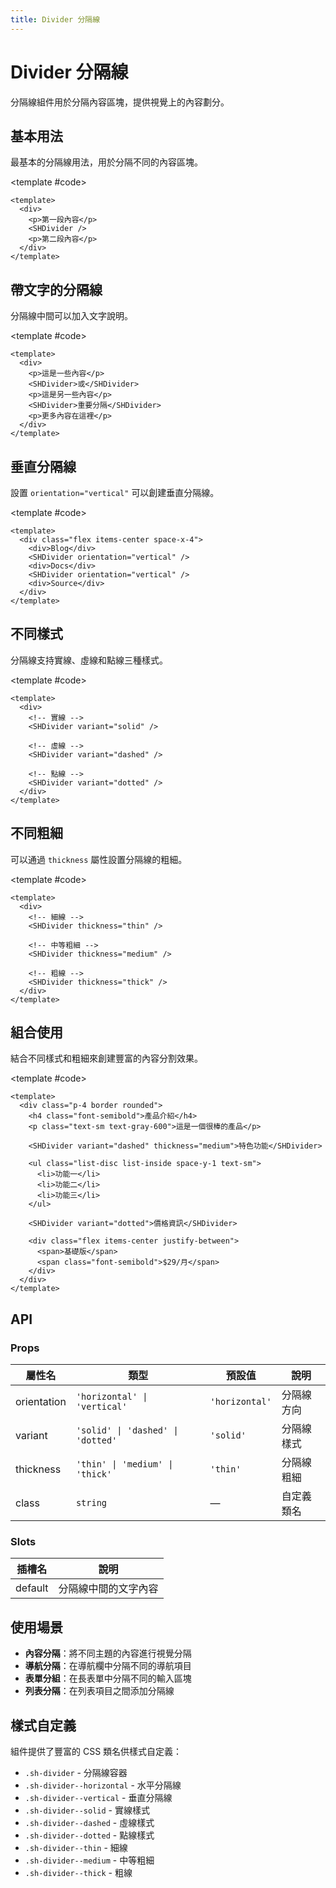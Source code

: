 ```yaml
---
title: Divider 分隔線
---
```


# Divider 分隔線

分隔線組件用於分隔內容區塊，提供視覺上的內容劃分。

## 基本用法

最基本的分隔線用法，用於分隔不同的內容區塊。

<Demo>
  <BasicDividerDemo />
  
  <template #code>

```vue
<template>
  <div>
    <p>第一段內容</p>
    <SHDivider />
    <p>第二段內容</p>
  </div>
</template>
```

  </template>
</Demo>

## 帶文字的分隔線

分隔線中間可以加入文字說明。

<Demo>
  <TextDividerDemo />
  
  <template #code>

```vue
<template>
  <div>
    <p>這是一些內容</p>
    <SHDivider>或</SHDivider>
    <p>這是另一些內容</p>
    <SHDivider>重要分隔</SHDivider>
    <p>更多內容在這裡</p>
  </div>
</template>
```

  </template>
</Demo>

## 垂直分隔線

設置 `orientation="vertical"` 可以創建垂直分隔線。

<Demo>
  <VerticalDividerDemo />
  
  <template #code>

```vue
<template>
  <div class="flex items-center space-x-4">
    <div>Blog</div>
    <SHDivider orientation="vertical" />
    <div>Docs</div>
    <SHDivider orientation="vertical" />
    <div>Source</div>
  </div>
</template>
```

  </template>
</Demo>

## 不同樣式

分隔線支持實線、虛線和點線三種樣式。

<Demo>
  <VariantDividerDemo />
  
  <template #code>

```vue
<template>
  <div>
    <!-- 實線 -->
    <SHDivider variant="solid" />

    <!-- 虛線 -->
    <SHDivider variant="dashed" />

    <!-- 點線 -->
    <SHDivider variant="dotted" />
  </div>
</template>
```

  </template>
</Demo>

## 不同粗細

可以通過 `thickness` 屬性設置分隔線的粗細。

<Demo>
  <ThicknessDividerDemo />
  
  <template #code>

```vue
<template>
  <div>
    <!-- 細線 -->
    <SHDivider thickness="thin" />

    <!-- 中等粗細 -->
    <SHDivider thickness="medium" />

    <!-- 粗線 -->
    <SHDivider thickness="thick" />
  </div>
</template>
```

  </template>
</Demo>

## 組合使用

結合不同樣式和粗細來創建豐富的內容分割效果。

<Demo>
  <CombinedDividerDemo />
  
  <template #code>

```vue
<template>
  <div class="p-4 border rounded">
    <h4 class="font-semibold">產品介紹</h4>
    <p class="text-sm text-gray-600">這是一個很棒的產品</p>

    <SHDivider variant="dashed" thickness="medium">特色功能</SHDivider>

    <ul class="list-disc list-inside space-y-1 text-sm">
      <li>功能一</li>
      <li>功能二</li>
      <li>功能三</li>
    </ul>

    <SHDivider variant="dotted">價格資訊</SHDivider>

    <div class="flex items-center justify-between">
      <span>基礎版</span>
      <span class="font-semibold">$29/月</span>
    </div>
  </div>
</template>
```

  </template>
</Demo>

## API

### Props

| 屬性名      | 類型                              | 預設值         | 說明       |
| ----------- | --------------------------------- | -------------- | ---------- |
| orientation | `'horizontal' \| 'vertical'`      | `'horizontal'` | 分隔線方向 |
| variant     | `'solid' \| 'dashed' \| 'dotted'` | `'solid'`      | 分隔線樣式 |
| thickness   | `'thin' \| 'medium' \| 'thick'`   | `'thin'`       | 分隔線粗細 |
| class       | `string`                          | —              | 自定義類名 |

### Slots

| 插槽名  | 說明                 |
| ------- | -------------------- |
| default | 分隔線中間的文字內容 |

## 使用場景

- **內容分隔**：將不同主題的內容進行視覺分隔
- **導航分隔**：在導航欄中分隔不同的導航項目
- **表單分組**：在長表單中分隔不同的輸入區塊
- **列表分隔**：在列表項目之間添加分隔線

## 樣式自定義

組件提供了豐富的 CSS 類名供樣式自定義：

- `.sh-divider` - 分隔線容器
- `.sh-divider--horizontal` - 水平分隔線
- `.sh-divider--vertical` - 垂直分隔線
- `.sh-divider--solid` - 實線樣式
- `.sh-divider--dashed` - 虛線樣式
- `.sh-divider--dotted` - 點線樣式
- `.sh-divider--thin` - 細線
- `.sh-divider--medium` - 中等粗細
- `.sh-divider--thick` - 粗線

<script setup>
    import BasicDividerDemo from '@/components/Divider/demos/Basic.vue'
    import TextDividerDemo from '@/components/Divider/demos/Text.vue'
    import VerticalDividerDemo from '@/components/Divider/demos/Vertical.vue'
    import VariantDividerDemo from '@/components/Divider/demos/Variant.vue'
    import ThicknessDividerDemo from '@/components/Divider/demos/Thickness.vue'
    import CombinedDividerDemo from '@/components/Divider/demos/Combined.vue'
</script>
